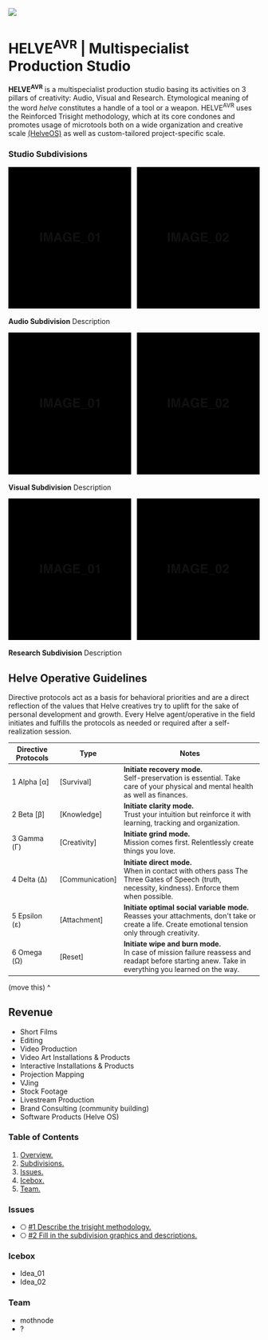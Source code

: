 ![](https://user-images.githubusercontent.com/2768053/45264520-3d0c7a00-b43e-11e8-899c-790441ae68eb.png)

<a name="overview"></a>
# HELVE<sup>AVR</sup> | Multispecialist Production Studio  

**HELVE<sup>AVR</sup>** is a multispecialist production studio basing its activities on 3 pillars of creativity: Audio, Visual and Research. Etymological meaning of the word *helve* constitutes a handle of a tool or a weapon. HELVE<sup>AVR</sup> uses the Reinforced Trisight methodology, which at its core condones and promotes usage of microtools both on a wide organization and creative scale [(HelveOS)](https://github.com/HELVE/helveOS) as well as custom-tailored project-specific scale.

<a name="divisions"></a>
### Studio Subdivisions

![](assets/readme_visuals/example-dual-gallery.png)

**Audio Subdivision** Description

![](assets/readme_visuals/example-dual-gallery.png)

**Visual Subdivision** Description

![](assets/readme_visuals/example-dual-gallery.png)

**Research Subdivision** Description

## Helve Operative Guidelines

Directive protocols act as a basis for behavioral priorities and are a direct reflection of the values that Helve creatives try to uplift for the sake of personal development and growth. Every Helve agent/operative in the field initiates and fulfills the protocols as needed or required after a self-realization session. 

Directive Protocols | Type | Notes
------------ | ------------- | -------------
1 Alpha [α] | [Survival] | **Initiate recovery mode.** <br> Self-preservation is essential. Take care of your physical and mental health as well as finances.
2 Beta [β] | [Knowledge] | **Initiate clarity mode.** <br> Trust your intuition but reinforce it with learning, tracking and organization. 
3 Gamma (Γ) | [Creativity] | **Initiate grind mode.** <br> Mission comes first. Relentlessly create things you love.
4 Delta (Δ) | [Communication] | **Initiate direct mode.** <br> When in contact with others pass The Three Gates of Speech (truth, necessity, kindness). Enforce them when possible.
5 Epsilon (ε) | [Attachment] | **Initiate optimal social variable mode.** <br> Reasses your attachments, don't take or create a life. Create emotional tension only through creativity.
6 Omega (Ω) | [Reset] | **Initiate wipe and burn mode.** <br> In case of mission failure reassess and readapt before starting anew. Take in everything you learned on the way.

(move this) ^

## Revenue

+ Short Films
+ Editing
+ Video Production
+ Video Art Installations & Products
+ Interactive Installations & Products
+ Projection Mapping
+ VJing
+ Stock Footage
+ Livestream Production
+ Brand Consulting (community building)
+ Software Products (Helve OS)

### Table of Contents
1. [Overview.](#overview)
2. [Subdivisions.](#divisions)
3. [Issues.](#issues)
4. [Icebox.](#icebox)
7. [Team.](#team)

<a name="issues"></a>
### Issues
+ ⎔ [#1 Describe the trisight methodology.](https://github.com/HELVE/helve-intro/issues/1)
+ ⎔ [#2 Fill in the subdivision graphics and descriptions.](https://github.com/HELVE/helve-intro/issues/2)

<a name="icebox"></a>
### Icebox
+ Idea_01
+ Idea_02

<a name="team"></a>
### Team

+ mothnode
+ ?


